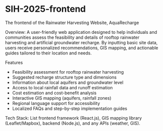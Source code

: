 # SIH-2025-frontend
The frontend of the Rainwater Harvesting Website, AquaRecharge

Overview:
A user-friendly web application designed to help individuals and communities assess the feasibility and details of rooftop rainwater harvesting and artificial groundwater recharge. By inputting basic site data, users receive personalized recommendations, GIS mapping, and actionable guides tailored to their location and needs.

Features
- Feasibility assessment for rooftop rainwater harvesting
- Suggested recharge structure type and dimensions
- Information about local aquifers and groundwater level
- Access to local rainfall data and runoff estimation
- Cost estimation and cost-benefit analysis
- Interactive GIS mapping (aquifers, rainfall zones)
- Regional language support for accessibility
- Localized FAQs and step-by-step implementation guides

Tech Stack:
List frontend framework (React.js), GIS mapping library (Leaflet/Mapbox), backend (Node.js), and any APIs (weather, GIS).
